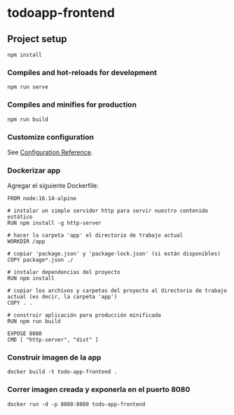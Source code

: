 # todoapp-frontend

## Project setup
```
npm install
```

### Compiles and hot-reloads for development
```
npm run serve
```

### Compiles and minifies for production
```
npm run build
```

### Customize configuration
See [Configuration Reference](https://cli.vuejs.org/config/).

### Dockerizar app 
Agregar el siguiente Dockerfile:
```
FROM node:16.14-alpine

# instalar un simple servidor http para servir nuestro contenido estático
RUN npm install -g http-server

# hacer la carpeta 'app' el directorio de trabajo actual
WORKDIR /app

# copiar 'package.json' y 'package-lock.json' (si están disponibles)
COPY package*.json ./

# instalar dependencias del proyecto
RUN npm install

# copiar los archivos y carpetas del proyecto al directorio de trabajo actual (es decir, la carpeta 'app')
COPY . .

# construir aplicación para producción minificada
RUN npm run build

EXPOSE 8080
CMD [ "http-server", "dist" ]
```
### Construir imagen de la app

```
docker build -t todo-app-frontend .
```

### Correr imagen creada y exponerla en el puerto 8080
```
docker run -d -p 8080:8080 todo-app-frontend
```